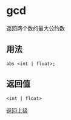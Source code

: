 # gcd

返回两个数的最大公约数

## 用法

```
abs <int | float>;
```

## 返回值

`<int | float>`


[返回上级](../index.md)